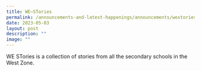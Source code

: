 ```yaml
---
title: WE–STories
permalink: /announcements-and-latest-happenings/announcements/westories/
date: 2023-05-03
layout: post
description: ""
image: ""
---
```

WE STories is a collection of stories from all the secondary schools in the West Zone.